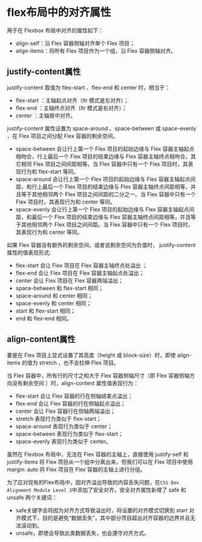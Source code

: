 # flex布局中的对齐属性

用于在 Flexbox 布局中对齐的属性如下：

* align-self：沿 Flex 容器侧轴对齐单个 Flex 项目；
* align-items：将所有 Flex 项目作为一个组，沿 Flex 容器侧轴对齐。

## justify-content属性

justify-content 取值为 flex-start 、flex-end 和 center 时，相当于：

* flex-start ：主轴起点对齐（ltr 模式是左对齐）；
* flex-end ：主轴终点对齐（ltr 模式是右对齐）；
* center ：主轴居中对齐。

justify-content 属性设置为 space-around 、space-between 或 space-evenly ，在 Flex 项目之间分配 Flex 容器的剩余空间。

* space-between 会让行上第一个 Flex 项目的起始边缘与 Flex 容器主轴起点相吻合，行上最后一个 Flex 项目的结束边缘与 Flex 容器主轴终点相吻合，其它相邻 Flex 项目之间间距相等。当 Flex 容器中只有一个 Flex 项目时，其表现行为和 flex-start 等同。
* space-around 会让行上第一个 Flex 项目的起始边缘与 Flex 容器主轴起点间距，和行上最后一个 Flex 项目的结束边缘与 Flex 容器主轴终点间距相等，并且等于其他相邻两个 Flex 项目之间间距的二分之一。当 Flex 容器中只有一个 Flex 项目时，其表现行为和 center 等同。
* space-evenly 会让行上第一个 Flex 项目的起始边缘与 Flex 容器主轴起点间距，和最后一个 Flex 项目的结束边缘与 Flex 容器主轴终点间距相等，并且等于其他相邻两个 Flex 项目之间间距。当 Flex 容器中只有一个 Flex 项目时，其表现行为和 center 等同。

如果 Flex 容器没有额外的剩余空间，或者说剩余空间为负值时， justify-content 属性的值表现形式:

* flex-start 会让 Flex 项目在 Flex 容器主轴终点处溢出 ；
* flex-end 会让 Flex 项目在 Flex 容器主轴起点处溢出；
* center 会让 Flex 项目在 Flex 容器两端溢出；
* space-between 和 flex-start 相同；
* space-around 和 center 相同；
* space-evenly 和 center 相同；
* start 和 flex-start 相同；
* end 和 flex-end 相同。

## align-content属性

要是在 Flex 项目上显式设置了其高度（height 或 block-size）时，即使 align-items 的值为 stretch ，也不会拉伸 Flex 项目。

当 Flex 容器中，所有行的尺寸之和大于 Flex 容器侧轴尺寸（即 Flex 容器侧轴方向没有剩余空间 ）时，align-content 属性值表现行为：

* flex-start 会让 Flex 容器的行在侧轴结束点溢出；
* flex-end 会让 Flex 容器的行在侧轴起点溢出；
* center 会让 Flex 容器行在侧轴两端溢出；
* stretch 表现行为类似于 flex-start；
* space-around 表现行为类似于 center；
* space-between 表现行为类似于 flex-start；
* space-evenly 表现行为类似于 center。

虽然在 Flexbox 布局中，无法在 Flex 容器的主轴上，直接使用 justify-self 和 justify-items 将 Flex 项目从一个组中分离出来，但我们可以在 Flex 项目中使用 margin: auto 将 Flex 项目在 Flex 容器的主轴上进行分组。

为了应对现有的Flex布局中，因对齐溢出导致的内容丢失问题，在` CSS Box Alignment Module Level 3 `中添加了安全对齐，安全对齐属性新增了 safe 和 unsafe 两个关键词：

* safe关键字会将因为对齐方式导致溢出时，将设置的对齐模式切换到 start 对齐模式下，目的是避免“数据丢失”，其中部分项目超出对齐容器的边界并且无法滚动到。
* unsafe，即使会导致此类数据丢失，也会遵守对齐方式。
